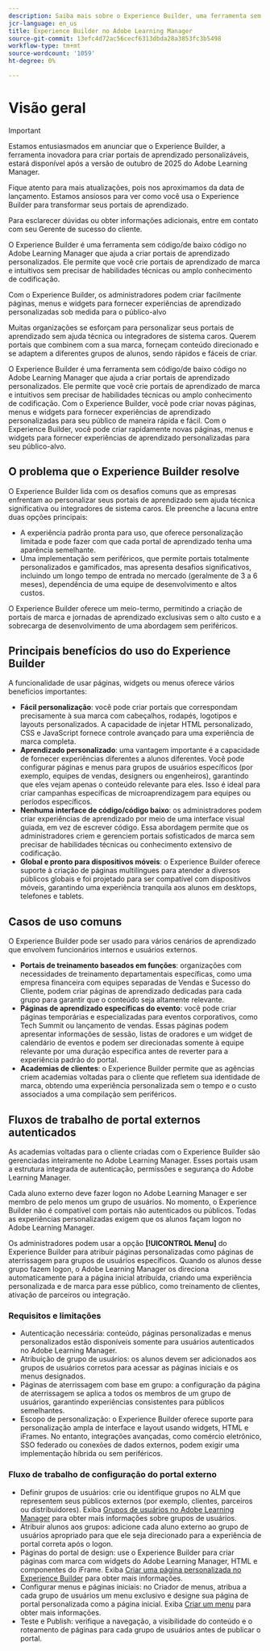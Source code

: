 ```yaml
---
description: Saiba mais sobre o Experience Builder, uma ferramenta sem código/de baixo código no Adobe Learning Manager que permite aos administradores criar e publicar páginas amigáveis e com marca sem conhecimento técnico especializado.
jcr-language: en_us
title: Experience Builder no Adobe Learning Manager
source-git-commit: 13efc4d72ac56cecf6313dbda28a3853fc3b5498
workflow-type: tm+mt
source-wordcount: '1059'
ht-degree: 0%

---
```



# Visão geral

>[!IMPORTANT]
>
>Estamos entusiasmados em anunciar que o Experience Builder, a ferramenta inovadora para criar portais de aprendizado personalizáveis, estará disponível após a versão de outubro de 2025 do Adobe Learning Manager.
>
>Fique atento para mais atualizações, pois nos aproximamos da data de lançamento. Estamos ansiosos para ver como você usa o Experience Builder para transformar seus portais de aprendizado.
>
>Para esclarecer dúvidas ou obter informações adicionais, entre em contato com seu Gerente de sucesso do cliente.

O Experience Builder é uma ferramenta sem código/de baixo código no Adobe Learning Manager que ajuda a criar portais de aprendizado personalizados. Ele permite que você crie portais de aprendizado de marca e intuitivos sem precisar de habilidades técnicas ou amplo conhecimento de codificação.

Com o Experience Builder, os administradores podem criar facilmente páginas, menus e widgets para fornecer experiências de aprendizado personalizadas sob medida para o público-alvo

Muitas organizações se esforçam para personalizar seus portais de aprendizado sem ajuda técnica ou integradores de sistema caros. Querem portais que combinem com a sua marca, forneçam conteúdo direcionado e se adaptem a diferentes grupos de alunos, sendo rápidos e fáceis de criar.

O Experience Builder é uma ferramenta sem código/de baixo código no Adobe Learning Manager que ajuda a criar portais de aprendizado personalizados. Ele permite que você crie portais de aprendizado de marca e intuitivos sem precisar de habilidades técnicas ou amplo conhecimento de codificação.
Com o Experience Builder, você pode criar novas páginas, menus e widgets para fornecer experiências de aprendizado personalizadas para seu público de maneira rápida e fácil. Com o Experience Builder, você pode criar rapidamente novas páginas, menus e widgets para fornecer experiências de aprendizado personalizadas para seu público-alvo.

## O problema que o Experience Builder resolve

O Experience Builder lida com os desafios comuns que as empresas enfrentam ao personalizar seus portais de aprendizado sem ajuda técnica significativa ou integradores de sistema caros. Ele preenche a lacuna entre duas opções principais:

* A experiência padrão pronta para uso, que oferece personalização limitada e pode fazer com que cada portal de aprendizado tenha uma aparência semelhante.
* Uma implementação sem periféricos, que permite portais totalmente personalizados e gamificados, mas apresenta desafios significativos, incluindo um longo tempo de entrada no mercado (geralmente de 3 a 6 meses), dependência de uma equipe de desenvolvimento e altos custos.

O Experience Builder oferece um meio-termo, permitindo a criação de portais de marca e jornadas de aprendizado exclusivas sem o alto custo e a sobrecarga de desenvolvimento de uma abordagem sem periféricos.

## Principais benefícios do uso do Experience Builder

A funcionalidade de usar páginas, widgets ou menus oferece vários benefícios importantes:

* **Fácil personalização**: você pode criar portais que correspondam precisamente à sua marca com cabeçalhos, rodapés, logotipos e layouts personalizados. A capacidade de injetar HTML personalizado, CSS e JavaScript fornece controle avançado para uma experiência de marca completa.
* **Aprendizado personalizado**: uma vantagem importante é a capacidade de fornecer experiências diferentes a alunos diferentes. Você pode configurar páginas e menus para grupos de usuários específicos (por exemplo, equipes de vendas, designers ou engenheiros), garantindo que eles vejam apenas o conteúdo relevante para eles. Isso é ideal para criar campanhas específicas de microaprendizagem para equipes ou períodos específicos.
* **Nenhuma interface de código/código baixo**: os administradores podem criar experiências de aprendizado por meio de uma interface visual guiada, em vez de escrever código. Essa abordagem permite que os administradores criem e gerenciem portais sofisticados de marca sem precisar de habilidades técnicas ou conhecimento extensivo de codificação.
* **Global e pronto para dispositivos móveis**: o Experience Builder oferece suporte à criação de páginas multilíngues para atender a diversos públicos globais e foi projetado para ser compatível com dispositivos móveis, garantindo uma experiência tranquila aos alunos em desktops, telefones e tablets.

## Casos de uso comuns

O Experience Builder pode ser usado para vários cenários de aprendizado que envolvem funcionários internos e usuários externos.

* **Portais de treinamento baseados em funções**: organizações com necessidades de treinamento departamentais específicas, como uma empresa financeira com equipes separadas de Vendas e Sucesso do Cliente, podem criar páginas de aprendizado dedicadas para cada grupo para garantir que o conteúdo seja altamente relevante.
* **Páginas de aprendizado específicas do evento**: você pode criar páginas temporárias e especializadas para eventos corporativos, como Tech Summit ou lançamento de vendas. Essas páginas podem apresentar informações de sessão, listas de oradores e um widget de calendário de eventos e podem ser direcionadas somente à equipe relevante por uma duração específica antes de reverter para a experiência padrão do portal.
* **Academias de clientes**: o Experience Builder permite que as agências criem academias voltadas para o cliente que refletem sua identidade de marca, obtendo uma experiência personalizada sem o tempo e o custo associados a uma compilação sem periféricos.

## Fluxos de trabalho de portal externos autenticados

As academias voltadas para o cliente criadas com o Experience Builder são gerenciadas inteiramente no Adobe Learning Manager. Esses portais usam a estrutura integrada de autenticação, permissões e segurança do Adobe Learning Manager.

Cada aluno externo deve fazer logon no Adobe Learning Manager e ser membro de pelo menos um grupo de usuários. No momento, o Experience Builder não é compatível com portais não autenticados ou públicos. Todas as experiências personalizadas exigem que os alunos façam logon no Adobe Learning Manager.

Os administradores podem usar a opção **[!UICONTROL Menu]** do Experience Builder para atribuir páginas personalizadas como páginas de aterrissagem para grupos de usuários específicos. Quando os alunos desse grupo fazem logon, o Adobe Learning Manager os direciona automaticamente para a página inicial atribuída, criando uma experiência personalizada e de marca para esse público, como treinamento de clientes, ativação de parceiros ou integração.

### Requisitos e limitações

* Autenticação necessária: conteúdo, páginas personalizadas e menus personalizados estão disponíveis somente para usuários autenticados no Adobe Learning Manager.
* Atribuição de grupo de usuários: os alunos devem ser adicionados aos grupos de usuários corretos para acessar as páginas iniciais e os menus designados.
* Páginas de aterrissagem com base em grupo: a configuração da página de aterrissagem se aplica a todos os membros de um grupo de usuários, garantindo experiências consistentes para públicos semelhantes.
* Escopo de personalização: o Experience Builder oferece suporte para personalização ampla de interface e layout usando widgets, HTML e iFrames. No entanto, integrações avançadas, como comércio eletrônico, SSO federado ou conexões de dados externos, podem exigir uma implementação híbrida ou sem periféricos.

### Fluxo de trabalho de configuração do portal externo

* Definir grupos de usuários: crie ou identifique grupos no ALM que representem seus públicos externos (por exemplo, clientes, parceiros ou distribuidores). Exiba [Grupos de usuários no Adobe Learning Manager](/help/migrated/administrators/feature-summary/user-group.md) para obter mais informações sobre grupos de usuários.
* Atribuir alunos aos grupos: adicione cada aluno externo ao grupo de usuários apropriado para que ele seja direcionado para a experiência de portal correta após o logon.
* Páginas do portal de design: use o Experience Builder para criar páginas com marca com widgets do Adobe Learning Manager, HTML e componentes do iFrame. Exiba [Criar uma página personalizada no Experience Builder](/help/migrated/administrators/feature-summary/experience-builder/create-a-page.md) para obter mais informações.
* Configurar menus e páginas iniciais: no Criador de menus, atribua a cada grupo de usuários um menu exclusivo e designe sua página de portal personalizada como a página inicial. Exiba [Criar um menu](/help/migrated/administrators/feature-summary/experience-builder/create-a-menu.md) para obter mais informações.
* Teste e Publish: verifique a navegação, a visibilidade do conteúdo e o roteamento de páginas para cada grupo de usuários antes de publicar o portal.
